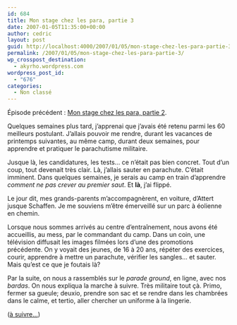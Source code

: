 ```yaml
---
id: 684
title: Mon stage chez les para, partie 3
date: 2007-01-05T11:35:00+00:00
author: cedric
layout: post
guid: http://localhost:4000/2007/01/05/mon-stage-chez-les-para-partie-3.html
permalink: /2007/01/05/mon-stage-chez-les-para-partie-3/
wp_crosspost_destination:
  - akyrho.wordpress.com
wordpress_post_id:
  - "676"
categories:
  - Non classé
---
```

Épisode précédent : [Mon stage chez les para, partie 2](/blog/2007/01/04/mon-stage-chez-les-para-partie-2/).

Quelques semaines plus tard, j’apprenai que j’avais été retenu parmi les 60 meilleurs postulant. J’allais pouvoir me rendre, durant les vacances de printemps suivantes, au même camp, durant deux semaines, pour apprendre et pratiquer le parachutisme militaire.

Jusque là, les candidatures, les tests… ce n’était pas bien concret. Tout d’un coup, tout devenait très clair. Là, j’allais sauter en parachute. C’était imminent. Dans quelques semaines, je serais au camp en train d’apprendre _comment ne pas crever au premier saut_. Et **là**, j’ai flippé.

Le jour dit, mes grands-parents m’accompagnèrent, en voiture, d’Attert jusque Schaffen. Je me souviens m’être émerveillé sur un parc à éolienne en chemin.

Lorsque nous sommes arrivés au centre d’entraînement, nous avons été accueillis, au mess, par le commandant du camp. Dans un coin, une télévision diffusait les images filmées lors d’une des promotions précédente. On y voyait des jeunes, de 16 à 20 ans, répéter des exercices, courir, apprendre à mettre un parachute, vérifier les sangles… et sauter. Mais qu’est ce que je foutais là?

Par la suite, on nous a rassemblés sur le _parade ground_, en ligne, avec nos _bardas_. On nous expliqua la marche à suivre. Très militaire tout çà. Primo, fermer sa gueule; deuxio, prendre son sac et se rendre dans les chambrées dans le calme, et tertio, aller chercher un uniforme à la lingerie.

([à suivre…](/blog/2007/01/18/mon-stage-chez-les-para-partie-4/))